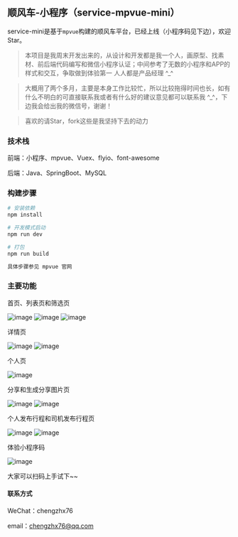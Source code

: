 ## 顺风车-小程序（service-mpvue-mini）

service-mini是基于`mpvue`构建的顺风车平台，已经上线（小程序码见下边），欢迎Star。

> 本项目是我周末开发出来的，从设计和开发都是我一个人，画原型、找素材、前后端代码编写和微信小程序认证；中间参考了无数的小程序和APP的样式和交互，争取做到体验第一 人人都是产品经理 ^_^

> 大概用了两个多月，主要是本身工作比较忙，所以比较拖得时间也长，如有什么不明白的可直接联系我或者有什么好的建议意见都可以联系我 ^_^，下边我会给出我的微信号，谢谢！

> 喜欢的请Star，fork这些是我坚持下去的动力


### 技术栈

前端：小程序、mpvue、Vuex、flyio、font-awesome

后端：Java、SpringBoot、MySQL


### 构建步骤

``` bash
# 安装依赖
npm install

# 开发模式启动
npm run dev

# 打包
npm run build

具体步骤参见 mpvue 官网
```

### 主要功能

首页、列表页和筛选页

![image](https://github.com/chengzhx76/service-mpvue-mini/blob/master/resource/mp-1.jpg)
![image](https://github.com/chengzhx76/service-mpvue-mini/blob/master/resource/mp-2.jpg)
![image](https://github.com/chengzhx76/service-mpvue-mini/blob/master/resource/mp-3.jpg)

详情页

![image](https://github.com/chengzhx76/service-mpvue-mini/blob/master/resource/mp-4.jpg)
![image](https://github.com/chengzhx76/service-mpvue-mini/blob/master/resource/mp-5.jpg)

个人页

![image](https://github.com/chengzhx76/service-mpvue-mini/blob/master/resource/mp-6.jpg)

分享和生成分享图片页

![image](https://github.com/chengzhx76/service-mpvue-mini/blob/master/resource/mp-7.jpg)
![image](https://github.com/chengzhx76/service-mpvue-mini/blob/master/resource/mp-8.jpg)

个人发布行程和司机发布行程页

![image](https://github.com/chengzhx76/service-mpvue-mini/blob/master/resource/mp-9.jpg)
![image](https://github.com/chengzhx76/service-mpvue-mini/blob/master/resource/mp-10.jpg)


体验小程序码

![image](https://github.com/chengzhx76/service-mpvue-mini/blob/master/resource/qrcode.jpg)


大家可以扫码上手试下~~

#### 联系方式

WeChat：chengzhx76

email：chengzhx76@qq.com

